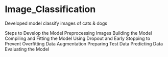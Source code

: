# Image_Classification

Developed model classify images of cats  & dogs 

Steps to Develop the Model
Preprocessing Images
Building the Model
Compiling and Fitting the Model
Using Dropout and Early Stopping to Prevent Overfitting
Data Augmentation
Preparing Test Data
Predicting Data
Evaluating the Model


